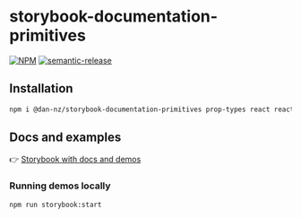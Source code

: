 # storybook-documentation-primitives

[![NPM](https://img.shields.io/npm/v/@dan-nz/storybook-documentation-primitives?style=flat-square)](https://www.npmjs.com/package/@dan-nz/storybook-documentation-primitives)
[![semantic-release](https://img.shields.io/badge/%20%20%F0%9F%93%A6%F0%9F%9A%80-semantic--release-e10079.svg?style=flat-square)](https://github.com/semantic-release/semantic-release)

## Installation

```bash
npm i @dan-nz/storybook-documentation-primitives prop-types react react-dom
```

## Docs and examples

👉️ [Storybook with docs and demos](http://documentation-primitives-storybook.s3-website-ap-southeast-2.amazonaws.com/)

### Running demos locally

```bash
npm run storybook:start
```
